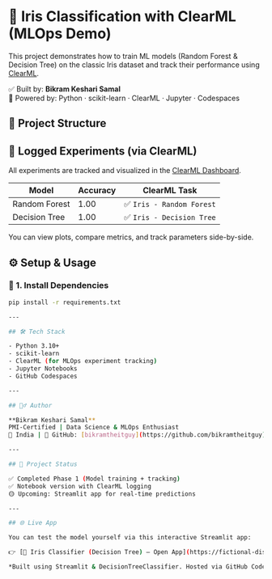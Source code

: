 # 🧠 Iris Classification with ClearML (MLOps Demo)

This project demonstrates how to train ML models (Random Forest & Decision Tree) on the classic Iris dataset and track their performance using [ClearML](https://clear.ml).

✅ Built by: **Bikram Keshari Samal**  
🔗 Powered by: Python · scikit-learn · ClearML · Jupyter · Codespaces
## 📁 Project Structure

## 🔬 Logged Experiments (via ClearML)

All experiments are tracked and visualized in the [ClearML Dashboard](https://app.clear.ml/projects).

| Model            | Accuracy | ClearML Task |
|------------------|----------|-----------------------------|
| Random Forest    | 1.00     | ✅ `Iris - Random Forest` |
| Decision Tree    | 1.00     | ✅ `Iris - Decision Tree`  |

You can view plots, compare metrics, and track parameters side-by-side.


## ⚙️ Setup & Usage

### 📌 1. Install Dependencies
```bash
pip install -r requirements.txt

---

## 🛠 Tech Stack

- Python 3.10+
- scikit-learn
- ClearML (for MLOps experiment tracking)
- Jupyter Notebooks
- GitHub Codespaces

---

## 🙋‍♂️ Author

**Bikram Keshari Samal**  
PMI-Certified | Data Science & MLOps Enthusiast  
📍 India | 🧠 GitHub: [bikramtheitguy](https://github.com/bikramtheitguy)

---

## 🏁 Project Status

✅ Completed Phase 1 (Model training + tracking)  
✅ Notebook version with ClearML logging  
🟡 Upcoming: Streamlit app for real-time predictions

---

## 🌐 Live App

You can test the model yourself via this interactive Streamlit app:

👉 [🌸 Iris Classifier (Decision Tree) – Open App](https://fictional-disco-4j6jw656rnvqh7gw5-8501.app.github.dev/)

*Built using Streamlit & DecisionTreeClassifier. Hosted via GitHub Codespaces.*

